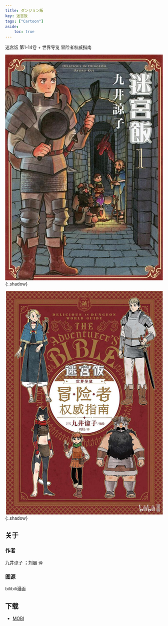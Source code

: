 ```yaml
---
title: ダンジョン飯
key: 迷宫饭
tags: ["Cartoon"]
aside:
    toc: true
---
```


迷宫饭 第1-14卷 + 世界导览 冒险者权威指南 <!--more-->

![Image](../../assets/images/Cartoon/迷宮飯%20-%20卷01.jpeg){:.shadow}

![Image](../../assets/images/Cartoon/迷宫饭%20世界导览%20冒险者权威指南.jpeg){:.shadow}

## 关于

### 作者

九井谅子 ；刘晨 译

### 图源

bilibili漫画

## 下载

- [MOBI](https://zuckertech-my.sharepoint.com/:f:/g/personal/jex_zuckertech_onmicrosoft_com/EhKSq33zmP5Kku6Q6D7SfUMBpie1SVBo_BaS8JcPuLqayQ?e=kljgGK)
